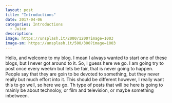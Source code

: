 ```yaml
---
layout: post
title: "Introductions"
date: 2017-04-06
categories: Introductions
  - Juice
description: 
image: https://unsplash.it/2000/1200?image=1003
image-sm: https://unsplash.it/500/300?image=1003
---
```

Hello, and welcome to my blog. I mean I always wanted to start one of these blogs, but I never got around to it. So, I guess here we go. 
I am going try to post once every weekm but lets be fair, that is never going to happen. People say that they are goin to be devoted to something, but they never really but much effort into it. This should be different however, I really want this to go well, so here we go. 
Th type of posts that will be here is going to mainly be about technoloy, or film and television, or maybe something inbetween.
